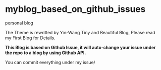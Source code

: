 # myblog_based_on_github_issues
personal blog

The Theme is rewritted by Yin-Wang Tiny and Beautiful Blog, Please read my First Blog for Details.


<b>This Blog is based on Github Issue, it will auto-change your issue under the repo to a blog by using Github API.</b>

You can commit everything under my issue/
